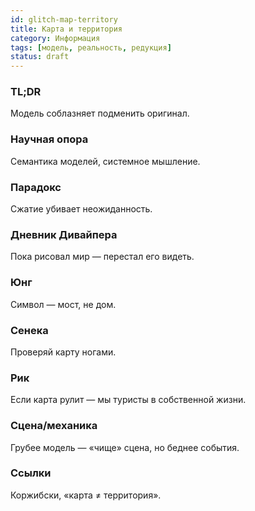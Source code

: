 ```yaml
---
id: glitch-map-territory
title: Карта и территория
category: Информация
tags: [модель, реальность, редукция]
status: draft
---
```


### TL;DR

Модель соблазняет подменить оригинал.

### Научная опора

Семантика моделей, системное мышление.

### Парадокс

Сжатие убивает неожиданность.

### Дневник Дивайпера

Пока рисовал мир — перестал его видеть.

### Юнг

Символ — мост, не дом.

### Сенека

Проверяй карту ногами.

### Рик

Если карта рулит — мы туристы в собственной жизни.

### Сцена/механика

Грубее модель — «чище» сцена, но беднее события.

### Ссылки

Коржибски, «карта ≠ территория».
